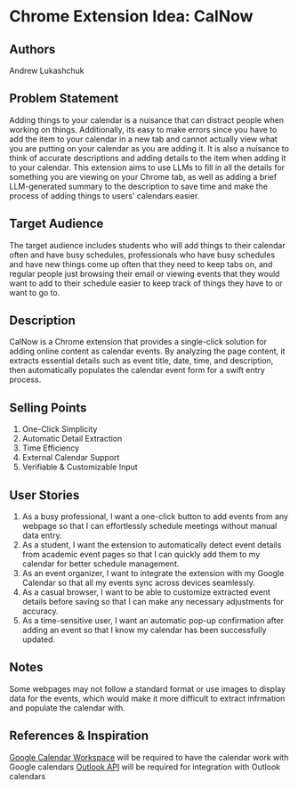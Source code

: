 # Chrome Extension Idea: CalNow

## Authors

Andrew Lukashchuk

## Problem Statement

Adding things to your calendar is a nuisance that can distract people when working on things. Additionally, its easy to make errors since you have to add the item to your calendar in a new tab and cannot actually view what you are putting on your calendar as you are adding it. It is also a nuisance to think of accurate descriptions and adding details to the item when adding it to your calendar. This extension aims to use LLMs to fill in all the details for something you are viewing on your Chrome tab, as well as adding a brief LLM-generated summary to the description to save time and make the process of adding things to users' calendars easier.

## Target Audience

The target audience includes students who will add things to their calendar often and have busy schedules, professionals who have busy schedules and have new things come up often that they need to keep tabs on, and regular people just browsing their email or viewing events that they would want to add to their schedule easier to keep track of things they have to or want to go to. 

## Description

CalNow is a Chrome extension that provides a single-click solution for adding online content as calendar events. By analyzing the page content, it extracts essential details such as event title, date, time, and description, then automatically populates the calendar event form for a swift entry process.

## Selling Points

1. One-Click Simplicity
2. Automatic Detail Extraction
3. Time Efficiency
4. External Calendar Support
5. Verifiable & Customizable Input

## User Stories

1.  As a busy professional, I want a one-click button to add events from any webpage so that I can effortlessly schedule meetings without manual data entry.
2.  As a student, I want the extension to automatically detect event details from academic event pages so that I can quickly add them to my calendar for better schedule management.
3.  As an event organizer, I want to integrate the extension with my Google Calendar so that all my events sync across devices seamlessly.
4.  As a casual browser, I want to be able to customize extracted event details before saving so that I can make any necessary adjustments for accuracy.
5.  As a time-sensitive user, I want an automatic pop-up confirmation after adding an event so that I know my calendar has been successfully updated.

## Notes

Some webpages may not follow a standard format or use images to display data for the events, which would make it more difficult to extract infrmation and populate the calendar with.

## References & Inspiration

[Google Calendar Workspace](https://developers.google.com/workspace/calendar) will be required to have the calendar work with Google calendars
[Outlook API](https://learn.microsoft.com/en-us/outlook/rest/reference) will be required for integration with Outlook calendars
